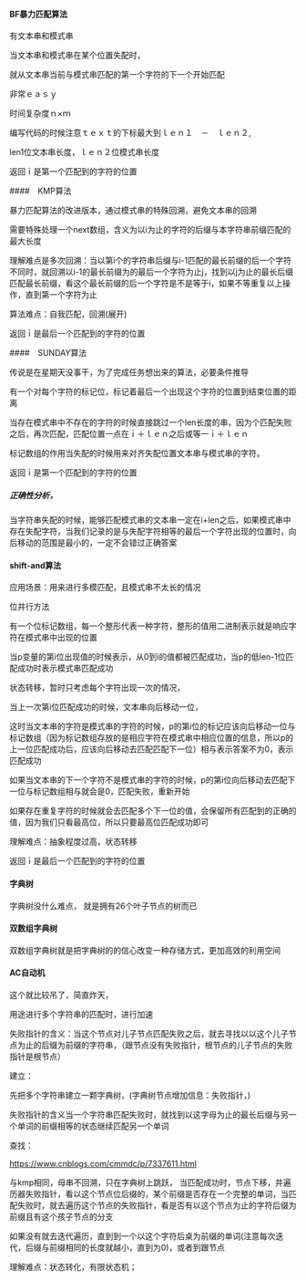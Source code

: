 #### BF暴力匹配算法

有文本串和模式串

当文本串和模式串在某个位置失配时，

就从文本串当前与模式串匹配的第一个字符的下一个开始匹配

非常ｅａｓｙ

时间复杂度ｎ×ｍ

编写代码的时候注意ｔｅｘｔ的下标最大到ｌｅｎ１　－　ｌｅｎ２,

len1位文本串长度，ｌｅｎ２位模式串长度

返回ｉ是第一个匹配到的字符的位置

####　KMP算法

暴力匹配算法的改进版本，通过模式串的特殊回溯，避免文本串的回溯

需要特殊处理一个next数组，含义为以i为止的字符的后缀与本字符串前缀匹配的最大长度

理解难点是多次回溯：当以第i个的字符串后缀与i-1匹配的最长前缀的后一个字符不同时，就回溯以i-1的最长前缀为的最后一个字符为止j，找到以j为止的最长后缀匹配最长前缀，看这个最长前缀的后一个字符是不是等于i，如果不等重复以上操作，直到第一个字符为止

算法难点：自我匹配，回溯(展开)

返回ｉ是最后一个匹配到的字符的位置

####　SUNDAY算法

传说是在星期天没事干，为了完成任务想出来的算法，必要条件推导

有一个对每个字符的标记位，标记着最后一个出现这个字符的位置到结束位置的距离

当存在模式串中不存在的字符的时候直接跳过一个len长度的串，因为个匹配失败之后，再次匹配，匹配位置一点在ｉ＋ｌｅｎ之后或等一ｉ＋ｌｅｎ

标记数组的作用当失配的时候用来对齐失配位置文本串与模式串的字符。



返回ｉ是第一个匹配到的字符的位置

##### 正确性分析，

当字符串失配的时候，能够匹配模式串的文本串一定在i+len之后，如果模式串中存在失配字符，当我们记录的是与失配字符相等的最后一个字符出现的位置时，向后移动的范围是最小的，一定不会错过正确答案

#### shift-and算法

应用场景：用来进行多模匹配，且模式串不太长的情况

位并行方法

有一个位标记数组，每一个整形代表一种字符，整形的值用二进制表示就是响应字符在模式串中出现的位置

当p变量的第i位出现值的时候表示，从0到i的值都被匹配成功，当p的低len-1位匹配成功时表示模式串匹配成功

状态转移，暂时只考虑每个字符出现一次的情况，

当上一次第i位匹配成功的时候，文本串向后移动一位，

这时当文本串的字符是模式串的字符的时候，p的第i位的标记应该向后移动一位与标记数组（因为标记数组存放的是相应字符在模式串中相应位置的信息，所以p的上一位匹配成功后，应该向后移动去匹配匹配下一位）相与表示答案不为0，表示匹配成功

如果当文本串的下一个字符不是模式串的字符的时候，p的第i位向后移动去匹配下一位与标记数组相与就会是0，匹配失败，重新开始

如果存在重复字符的时候就会去匹配多个下一位的值，会保留所有匹配到的正确的值，因为我们只看最高位，所以只要最高位匹配成功即可



理解难点：抽象程度过高，状态转移



返回ｉ是最后一个匹配到的字符的位置





#### 字典树

字典树没什么难点，	就是拥有26个叶子节点的树而已

#### 双数组字典树

双数组字典树就是把字典树的的信心改变一种存储方式，更加高效的利用空间



#### AC自动机

这个就比较吊了，简直炸天，

用途进行多个字符串的匹配时，进行加速

失败指针的含义：当这个节点对儿子节点匹配失败之后，就去寻找以以这个儿子节点为止的后缀为前缀的字符串，（跟节点没有失败指针，根节点的儿子节点的失败指针是根节点）



建立：

先把多个字符串建立一颗字典树，(字典树节点增加信息：失败指针，)

失败指针的含义当一个字符串匹配失败时，就找到以这字母为止的最长后缀与另一个单词的前缀相等的状态继续匹配另一个单词

查找：

https://www.cnblogs.com/cmmdc/p/7337611.html

与kmp相同，母串不回溯，只在字典树上跳跃， 当匹配成功时，节点下移，并遍历器失败指针，看以这个节点位后缀的，某个前缀是否存在一个完整的单词，当匹配失败时，就去遍历这个节点的失败指针，看是否有以这个节点为止的字符后缀为前缀且有这个孩子节点的分支

如果没有就去迭代遍历，直到到一个以这个字符后桌为前缀的单词(注意每次迭代，后缀与前缀相同的长度就越小，直到为0)，或者到跟节点



理解难点：状态转化，有限状态机；